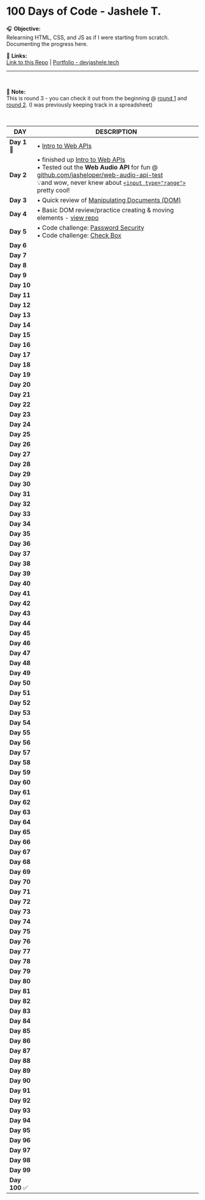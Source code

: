# 100 Days of Code - Jashele T.

🎧 **Objective:** <br> 
Relearning HTML, CSS, and JS as if I were starting from scratch. 
Documenting the progress here.


🔗 **Links:** <br> 
[Link to this Repo](https://jasheloper.github.io/100-days-of-code/) | [Portfolio - devjashele.tech](https://devjashele.tech/)


--------------------------------------------------

<br>

📌 **Note:** <br> 
This is round 3 - you can check it out from the beginning @ [round 1](https://docs.google.com/spreadsheets/d/1hp8RyY3BaAafrSo6J2gqnDU5Scm8aGOOIUfpcOcjq_U/edit?gid=0#gid=0) and [round 2](https://docs.google.com/spreadsheets/d/1hp8RyY3BaAafrSo6J2gqnDU5Scm8aGOOIUfpcOcjq_U/edit?gid=729574785#gid=729574785). (I was previously keeping track in a spreadsheet)

<br>


| **DAY**   | **DESCRIPTION** |
|-------|-------------|
| **Day 1** 👋 | • [Intro to Web APIs](https://developer.mozilla.org/en-US/docs/Learn/JavaScript/Client-side_web_APIs/Introduction)
| **Day 2** | • finished up [Intro to Web APIs](https://developer.mozilla.org/en-US/docs/Learn/JavaScript/Client-side_web_APIs/Introduction) <br> • Tested out the **Web Audio API** for fun @ [github.com/jasheloper/web-audio-api-test](https://github.com/jasheloper/web-audio-api-test) <br> 💡and wow, never knew about [`<input type="range">`](https://developer.mozilla.org/en-US/docs/Web/HTML/Element/input/range) pretty cool! 
| **Day 3** | • Quick review of [Manipulating Documents (DOM)](https://developer.mozilla.org/en-US/docs/Learn/JavaScript/Client-side_web_APIs/Manipulating_documents)
| **Day 4** | • Basic DOM review/practice creating & moving elements -  [view repo](https://github.com/jasheloper/basic-dom)
| **Day 5** | • Code challenge: [Password Security](https://codepen.io/jt_1/pen/pvzddJm) <br> • Code challenge: [Check Box](https://codepen.io/jt_1/pen/OPLOOXw)
| **Day 6** |  
| **Day 7** |  
| **Day 8** |  
| **Day 9** |  
| **Day 10** |  
| **Day 11** |  
| **Day 12** |  
| **Day 13** |  
| **Day 14** |  
| **Day 15** |  
| **Day 16** |  
| **Day 17** |  
| **Day 18** |  
| **Day 19** |  
| **Day 20** |  
| **Day 21** |  
| **Day 22** |  
| **Day 23** |  
| **Day 24** |  
| **Day 25** |  
| **Day 26** |  
| **Day 27** |  
| **Day 28** |  
| **Day 29** |  
| **Day 30** |  
| **Day 31** |  
| **Day 32** |  
| **Day 33** |  
| **Day 34** |  
| **Day 35** |  
| **Day 36** |  
| **Day 37** |  
| **Day 38** |  
| **Day 39** |  
| **Day 40** |  
| **Day 41** |  
| **Day 42** |  
| **Day 43** |  
| **Day 44** |  
| **Day 45** |  
| **Day 46** |  
| **Day 47** |  
| **Day 48** |  
| **Day 49** |  
| **Day 50** |  
| **Day 51** |  
| **Day 52** |  
| **Day 53** |  
| **Day 54** |  
| **Day 55** |  
| **Day 56** |  
| **Day 57** |  
| **Day 58** |  
| **Day 59** |  
| **Day 60** |  
| **Day 61** |  
| **Day 62** |  
| **Day 63** |  
| **Day 64** |  
| **Day 65** |  
| **Day 66** |  
| **Day 67** |  
| **Day 68** |  
| **Day 69** |  
| **Day 70** |  
| **Day 71** |  
| **Day 72** |  
| **Day 73** |  
| **Day 74** |  
| **Day 75** |  
| **Day 76** |  
| **Day 77** |  
| **Day 78** |  
| **Day 79** |  
| **Day 80** |  
| **Day 81** |  
| **Day 82** |  
| **Day 83** |  
| **Day 84** |  
| **Day 85** |  
| **Day 86** |  
| **Day 87** |  
| **Day 88** |  
| **Day 89** |  
| **Day 90** |  
| **Day 91** |  
| **Day 92** |  
| **Day 93** |  
| **Day 94** |  
| **Day 95** |  
| **Day 96** |  
| **Day 97** |  
| **Day 98** |  
| **Day 99** |  
| **Day 100** ✅ |  
